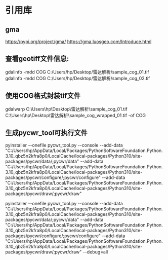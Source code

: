 # 引用库

## gma
https://pypi.org/project/gma/
https://gma.luosgeo.com/Introduce.html

## 查看geotiff文件信息:
gdalinfo -mdd COG C:/Users/hp/Desktop/雷达解析/sample_cog_01.tif
gdalinfo -mdd COG C:/Users/hp/Desktop/雷达解析/sample_cog_02.tif

## 使用COG格式封装tif文件
gdalwarp C:\Users\hp\Desktop\雷达解析\sample_cog_01.tif C:\Users\hp\Desktop\雷达解析\sample_cog_wrapped_01.tif -of COG

## 生成pycwr_tool可执行文件
pyinstaller --onefile pycwr_tool.py --console --add-data "C:/Users/hp/AppData/Local/Packages/PythonSoftwareFoundation.Python.3.10_qbz5n2kfra8p0/LocalCache/local-packages/Python310/site-packages/pycwr/data/;pycwr/data" --add-data "C:/Users/hp/AppData/Local/Packages/PythonSoftwareFoundation.Python.3.10_qbz5n2kfra8p0/LocalCache/local-packages/Python310/site-packages/pycwr/configure/;pycwr/configure" --add-data "C:/Users/hp/AppData/Local/Packages/PythonSoftwareFoundation.Python.3.10_qbz5n2kfra8p0/LocalCache/local-packages/Python310/site-packages/pycwr/draw/;pycwr/draw"

pyinstaller --onefile pycwr_tool.py --console --add-data "C:/Users/hp/AppData/Local/Packages/PythonSoftwareFoundation.Python.3.10_qbz5n2kfra8p0/LocalCache/local-packages/Python310/site-packages/pycwr/data/;pycwr/data" --add-data "C:/Users/hp/AppData/Local/Packages/PythonSoftwareFoundation.Python.3.10_qbz5n2kfra8p0/LocalCache/local-packages/Python310/site-packages/pycwr/configure/;pycwr/configure" --add-data "C:/Users/hp/AppData/Local/Packages/PythonSoftwareFoundation.Python.3.10_qbz5n2kfra8p0/LocalCache/local-packages/Python310/site-packages/pycwr/draw/;pycwr/draw" --debug=all
